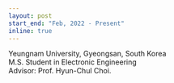 ```yaml
---
layout: post
start_end: "Feb, 2022 - Present"
inline: true
---
```


Yeungnam University, Gyeongsan, South Korea \
M.S. Student in Electronic Engineering \
Advisor: Prof. Hyun-Chul Choi.
